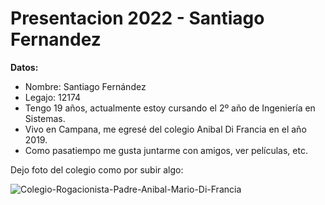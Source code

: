 # Presentacion 2022 - Santiago Fernandez

**Datos:**

- Nombre: Santiago Fernández
- Legajo: 12174
- Tengo 19 años, actualmente estoy cursando el 2º año de Ingeniería en Sistemas.
- Vivo en Campana, me egresé del colegio Anibal Di Francia en el año 2019.
- Como pasatiempo me gusta juntarme con amigos, ver películas, etc.

Dejo foto del colegio como por subir algo:

![Colegio-Rogacionista-Padre-Anibal-Mario-Di-Francia](https://user-images.githubusercontent.com/101836976/158900723-0525eab8-94f1-4730-a026-7418d4c8890c.jpg)

